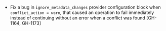 * Fix a bug in `ignore_metadata_changes` provider configuration block when `conflict_action = warn`, that caused
  an operation to fail immediately instead of continuing without an error when a conflict was found [GH-1164, GH-1173]
